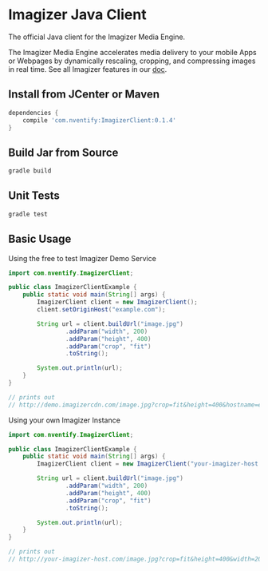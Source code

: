 # Imagizer Java Client

The official Java client for the Imagizer Media Engine.

The Imagizer Media Engine accelerates media delivery to your mobile Apps or Webpages by dynamically rescaling, cropping, and compressing images in real time. See all Imagizer features in our [doc](http://demo.imagizercdn.com/doc).

## Install from JCenter or Maven
```gradle
dependencies {
    compile 'com.nventify:ImagizerClient:0.1.4'
}
```

## Build Jar from Source
```bash
gradle build
```

## Unit Tests
```bash
gradle test
```

## Basic Usage
Using the free to test Imagizer Demo Service
```java
import com.nventify.ImagizerClient;

public class ImagizerClientExample {
    public static void main(String[] args) {
        ImagizerClient client = new ImagizerClient();
        client.setOriginHost("example.com");

        String url = client.buildUrl("image.jpg")
                .addParam("width", 200)
                .addParam("height", 400)
                .addParam("crop", "fit")
                .toString();

        System.out.println(url);
    }
}

// prints out
// http://demo.imagizercdn.com/image.jpg?crop=fit&height=400&hostname=example.com&width=200
```

Using your own Imagizer Instance
```java
import com.nventify.ImagizerClient;

public class ImagizerClientExample {
    public static void main(String[] args) {
        ImagizerClient client = new ImagizerClient("your-imagizer-host.com");

        String url = client.buildUrl("image.jpg")
                .addParam("width", 200)
                .addParam("height", 400)
                .addParam("crop", "fit")
                .toString();

        System.out.println(url);
    }
}

// prints out
// http://your-imagizer-host.com/image.jpg?crop=fit&height=400&width=200
```
